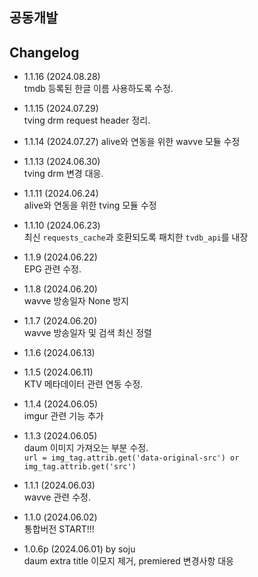 ## 공동개발

## Changelog
- 1.1.16 (2024.08.28)    
  tmdb 등록된 한글 이름 사용하도록 수정.   

- 1.1.15 (2024.07.29)    
  tving drm request header 정리.   

- 1.1.14 (2024.07.27)
  alive와 연동을 위한 wavve 모듈 수정

- 1.1.13 (2024.06.30)   
  tving drm 변경 대응.      

- 1.1.11 (2024.06.24)   
  alive와 연동을 위한 tving 모듈 수정   

- 1.1.10 (2024.06.23)   
  최신 `requests_cache`과 호환되도록 패치한 `tvdb_api`를 내장   

- 1.1.9 (2024.06.22)   
  EPG 관련 수정.   

- 1.1.8 (2024.06.20)   
  wavve 방송일자 None 방지   

- 1.1.7 (2024.06.20)   
  wavve 방송일자 및 검색 최신 정렬   

- 1.1.6 (2024.06.13)   

- 1.1.5 (2024.06.11)   
  KTV 메타데이터 관련 연동 수정.   

- 1.1.4 (2024.06.05)   
  imgur 관련 기능 추가   

- 1.1.3 (2024.06.05)   
  daum 이미지 가져오는 부분 수정.   
  ```url = img_tag.attrib.get('data-original-src') or img_tag.attrib.get('src')```   

- 1.1.1 (2024.06.03)   
  wavve 관련 수정.   

- 1.1.0 (2024.06.02)   
  통합버전 START!!!   

- 1.0.6p (2024.06.01) by soju   
  daum extra title 이모지 제거, premiered 변경사항 대응   